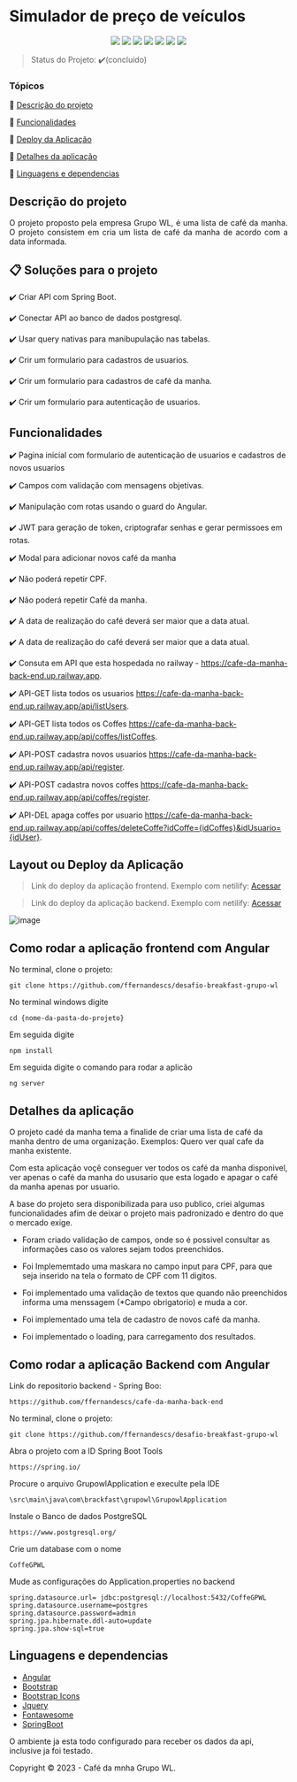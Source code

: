 <h1>Simulador de preço de veículos</h1> 

<p align="center">
  <img src="https://img.shields.io/static/v1?label=angular&message=framework&color=blue&style=for-the-badge&logo=ANGULAR"/>
  <img src="http://img.shields.io/static/v1?label=TypeScript&message=Bootstrap&color=red&style=for-the-badge&logo=typescript"/>
   <img src="http://img.shields.io/static/v1?label=Bootstrap&message=Bootstrap&color=red&style=for-the-badge&logo=bootstrap"/>
  <img src="https://img.shields.io/static/v1?label=Netilify&message=deploy&color=blue&style=for-the-badge&logo=netlify"/>
 <img src="https://img.shields.io/static/v1?label=Railway&message=deploy&color=blue&style=for-the-badge&logo=railway"/>
   <img src="https://img.shields.io/static/v1?label=Postgresql&message=deploy&color=blue&style=for-the-badge&logo=postgresql"/>
  
   <img src="http://img.shields.io/static/v1?label=STATUS&message=CONCLUIDO&color=GREEN&style=for-the-badge"/>
</p>

> Status do Projeto: :heavy_check_mark:(concluido)

### Tópicos 

:small_blue_diamond: [Descrição do projeto](#descrição-do-projeto)

:small_blue_diamond: [Funcionalidades](#funcionalidades)

:small_blue_diamond: [Deploy da Aplicação](#layout-ou-deploy-da-aplicação)

:small_blue_diamond: [Detalhes da aplicação](#detalhes-da-aplicação)

:small_blue_diamond: [Linguagens e dependencias](#linguagens-e-dependencias)


## Descrição do projeto 

<p align="justify">
O projeto proposto pela empresa Grupo WL, é uma lista de café da manha. O projeto consistem em cria um lista de café da manha de acordo com a data informada.
  
</p>

## 📋 Soluções para o projeto

:heavy_check_mark: Criar API com Spring Boot.

:heavy_check_mark: Conectar API ao banco de dados postgresql.

:heavy_check_mark: Usar query nativas para manibupulação nas tabelas.

:heavy_check_mark: Crir um formulario para cadastros de usuarios.

:heavy_check_mark: Crir um formulario para cadastros de café da manha.

:heavy_check_mark: Crir um formulario para autenticação de usuarios.


## Funcionalidades

:heavy_check_mark: Pagina inicial com formulario de autenticação de usuarios e cadastros de novos usuarios  

:heavy_check_mark: Campos com validação com mensagens objetivas.

:heavy_check_mark: Manipulação com rotas usando o guard do Angular. 

:heavy_check_mark: JWT para geração de token, criptografar senhas e gerar permissoes em rotas.

:heavy_check_mark: Modal para adicionar novos café da manha

:heavy_check_mark: Não poderá repetir CPF.

:heavy_check_mark: Não poderá repetir Café da manha.

:heavy_check_mark: A data de realização do café deverá ser maior que a data atual.

:heavy_check_mark: A data de realização do café deverá ser maior que a data atual.

:heavy_check_mark: Consuta em API que esta hospedada no railway - https://cafe-da-manha-back-end.up.railway.app.

:heavy_check_mark: API-GET lista todos os usuarios https://cafe-da-manha-back-end.up.railway.app/api/listUsers.

:heavy_check_mark: API-GET lista todos os Coffes https://cafe-da-manha-back-end.up.railway.app/api/coffes/listCoffes.

:heavy_check_mark: API-POST cadastra novos usuarios https://cafe-da-manha-back-end.up.railway.app/api/register.

:heavy_check_mark: API-POST cadastra novos coffes https://cafe-da-manha-back-end.up.railway.app/api/coffes/register.

:heavy_check_mark: API-DEL apaga coffes por usuario https://cafe-da-manha-back-end.up.railway.app/api/coffes/deleteCoffe?idCoffe={idCoffes}&idUsuario={idUser}.

## Layout ou Deploy da Aplicação

> Link do deploy da aplicação frontend. Exemplo com netilify: [Acessar](https://cafedamanhagrupowl.netlify.app) 

> Link do deploy da aplicação backend. Exemplo com netilify: [Acessar](https://cafe-da-manha-back-end.up.railway.app) 

![image](https://i.postimg.cc/MHrBN7GY/Design-sem-nome.gif)

## Como rodar a aplicação frontend com Angular

No terminal, clone o projeto: 

```
git clone https://github.com/ffernandescs/desafio-breakfast-grupo-wl
```

No terminal windows digite

```
cd {nome-da-pasta-do-projeto}
```

Em seguida digite

```
npm install
```

Em seguida digite o comando para rodar a aplicão

```
ng server
```

## Detalhes da aplicação

O projeto cadé da manha tema a finalide de criar uma lista de café da manha dentro de uma organização.
Exemplos: Quero ver qual cafe da manha existente.

Com esta aplicação voçê conseguer ver todos os café da manha disponivel, ver apenas o café da manha do ususario que esta logado e apagar o café da manha apenas por usuario.

A base do projeto sera disponibilizada para uso publico, criei algumas funcionalidades afim de deixar o projeto mais padronizado e dentro do que o mercado exige.

  - Foram criado validação de campos, onde so é possivel consultar as informações caso os valores sejam todos preenchidos.

  - Foi Implememtado uma maskara no campo input para CPF, para que seja inserido na tela o formato de CPF com 11 digitos.

  - Foi implementado uma validação de textos que quando não preenchidos informa uma menssagem (*Campo obrigatorio) e muda a cor.

  - Foi implementado uma tela de cadastro de novos café da manha.

  - Foi implementado o loading, para carregamento dos resultados.


## Como rodar a aplicação Backend com Angular

Link do repositorio backend - Spring Boo:

```
https://github.com/ffernandescs/cafe-da-manha-back-end
```

No terminal, clone o projeto: 

```
git clone https://github.com/ffernandescs/desafio-breakfast-grupo-wl
```

Abra o projeto com a ID Spring Boot Tools

```
https://spring.io/
```

Procure o arquivo GrupowlApplication e execulte pela IDE

```
\src\main\java\com\brackfast\grupowl\GrupowlApplication
```

Instale o Banco de dados PostgreSQL

```
https://www.postgresql.org/
```

Crie um database com o nome

```
CoffeGPWL
```

Mude as configurações do Application.properties no backend

```
spring.datasource.url= jdbc:postgresql://localhost:5432/CoffeGPWL
spring.datasource.username=postgres
spring.datasource.password=admin
spring.jpa.hibernate.ddl-auto=update
spring.jpa.show-sql=true
```

## Linguagens e dependencias

- [Angular](https://angular.io/start)
- [Bootstrap](https://getbootstrap.com/)
- [Bootstrap Icons](https://icons.getbootstrap.com/)
- [Jquery](https://jquery.com/)
- [Fontawesome](https://github.com/bootsoon/font-awesome)
- [SpringBoot](https://github.com/nbfontana/spring-boot)

O ambiente ja esta todo configurado para receber os dados da api, inclusive ja foi testado.


Copyright :copyright: 2023 - Café da mnha Grupo WL.

